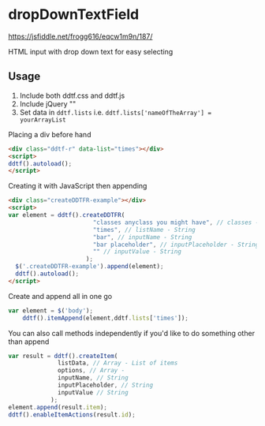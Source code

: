 # dropDownTextField
https://jsfiddle.net/frogg616/eqcw1m9n/187/ 

HTML input with drop down text for easy selecting


## Usage
1. Include both ddtf.css and ddtf.js
2. Include jQuery "<script src="https://ajax.googleapis.com/ajax/libs/jquery/3.3.1/jquery.min.js"></script>"
3. Set data in `ddtf.lists` i.e. `ddtf.lists['nameOfTheArray'] = yourArrayList`

Placing a div before hand
```html
<div class="ddtf-r" data-list="times"></div>
<script>
ddtf().autoload();
</script>
```

Creating it with JavaScript then appending
```html
<div class="createDDTFR-example"></div>
<script>
var element = ddtf().createDDTFR(
                        "classes anyclass you might have", // classes - String
                        "times", // listName - String
                        "bar", // inputName - String
                        "bar placeholder", // inputPlaceholder - String
                        "" // inputValue - String
                      );
  $('.createDDTFR-example').append(element);
  ddtf().autoload(); 
</script>
```

Create and append all in one go
```javascript
var element = $('body');
    ddtf().itemAppend(element,ddtf.lists['times']);
```

You can also call methods independently if you'd like to do something other than append
```javascript
var result = ddtf().createItem(
              listData, // Array - List of items
              options, // Array - 
              inputName, // String 
              inputPlaceholder, // String
              inputValue // String
            );
element.append(result.item);
ddtf().enableItemActions(result.id);
```




